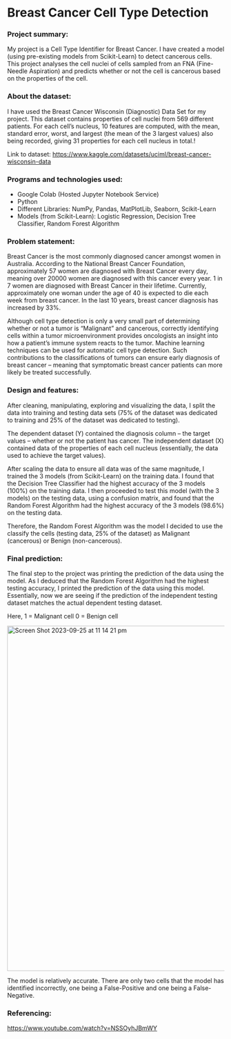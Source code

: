 # Breast Cancer Cell Type Detection

<h3>Project summary:</h3>

My project is a Cell Type Identifier for Breast Cancer. I have created a model (using pre-existing models from Scikit-Learn) to detect cancerous cells. This project analyses the cell nuclei of cells sampled from an FNA (Fine-Needle Aspiration) and predicts whether or not the cell is cancerous based on the properties of the cell. 

<h3>About the dataset:</h3>

I have used the Breast Cancer Wisconsin (Diagnostic) Data Set for my project. This dataset contains properties of cell nuclei from 569 different patients. For each cell’s nucleus, 10 features are computed, with the mean, standard error, worst, and largest (the mean of the 3 largest values) also being recorded, giving 31 properties for each cell nucleus in total.!

Link to dataset: 
https://www.kaggle.com/datasets/uciml/breast-cancer-wisconsin-data

<h3>Programs and technologies used:</h3>

-	Google Colab (Hosted Jupyter Notebook Service)
-	Python
-	Different Libraries: NumPy, Pandas, MatPlotLib, Seaborn, Scikit-Learn
-	Models (from Scikit-Learn): Logistic Regression, Decision Tree Classifier, Random Forest Algorithm

<h3>Problem statement:</h3>


Breast Cancer is the most commonly diagnosed cancer amongst women in Australia. According to the National Breast Cancer Foundation, approximately 57 women are diagnosed with Breast Cancer every day, meaning over 20000 women are diagnosed with this cancer every year. 1 in 7 women are diagnosed with Breast Cancer in their lifetime. Currently, approximately one woman under the age of 40 is expected to die each week from breast cancer. In the last 10 years, breast cancer diagnosis has increased by 33%.


Although cell type detection is only a very small part of determining whether or not a tumor is “Malignant” and cancerous, correctly identifying cells within a tumor microenvironment provides oncologists an insight into how a patient’s immune system reacts to the tumor. Machine learning techniques can be used for automatic cell type detection. Such contributions to the classifications of tumors can ensure early diagnosis of breast cancer – meaning that symptomatic breast cancer patients can more likely be treated successfully. 

<h3>Design and features:</h3>

After cleaning, manipulating, exploring and visualizing the data, I split the data into training and testing data sets (75% of the dataset was dedicated to training and 25% of the dataset was dedicated to testing). 

The dependent dataset (Y) contained the diagnosis column – the target values – whether or not the patient has cancer. The independent dataset (X) contained data of the properties of each cell nucleus (essentially, the data used to achieve the target values).

After scaling the data to ensure all data was of the same magnitude, I trained the 3 models (from Scikit-Learn) on the training data. I found that the Decision Tree Classifier had the highest accuracy of the 3 models (100%) on the training data. I then proceeded to test this model (with the 3 models) on the testing data, using a confusion matrix, and found that the Random Forest Algorithm had the highest accuracy of the 3 models (98.6%) on the testing data.

Therefore, the Random Forest Algorithm was the model I decided to use the classify the cells (testing data, 25% of the dataset) as Malignant (cancerous) or Benign (non-cancerous).

<h3>Final prediction:</h3>

The final step to the project was printing the prediction of the data using the model. As I deduced that the Random Forest Algorithm had the highest testing accuracy, I printed the prediction of the data using this model. Essentially, now we are seeing if the prediction of the independent testing dataset matches the actual dependent testing dataset.

Here,
1 = Malignant cell
0 = Benign cell

<img width="801" alt="Screen Shot 2023-09-25 at 11 14 21 pm" src="https://github.com/shree-3143/Breast-Cancer-Cell-Type-Detection/assets/130221650/e6cb01c3-79ee-4ceb-820b-ac690069ea48">


The model is relatively accurate. There are only two cells that the model has identified incorrectly, one being a False-Positive and one being a False-Negative.


<h3>Referencing:</h3>

https://www.youtube.com/watch?v=NSSOyhJBmWY











